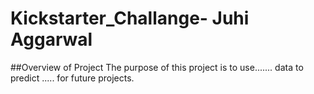 # Kickstarter_Challange- Juhi Aggarwal

##Overview of Project
The purpose of this project is to use....... data to predict ..... for future projects.
